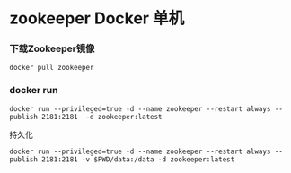 # zookeeper Docker 单机

### 下载Zookeeper镜像

```shell
docker pull zookeeper
```
### docker run 

```shell
docker run --privileged=true -d --name zookeeper --restart always --publish 2181:2181  -d zookeeper:latest
```
持久化

```shell
docker run --privileged=true -d --name zookeeper --restart always --publish 2181:2181 -v $PWD/data:/data -d zookeeper:latest
```

